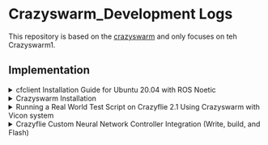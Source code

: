 # Crazyswarm_Development Logs
This repository is based on the [crazyswarm](https://github.com/USC-ACTLab/crazyswarm/tree/master) and only focuses on teh Crazyswarm1.

## Implementation

<details>
<summary>cfclient Installation Guide for Ubuntu 20.04 with ROS Noetic</summary>

### Prerequisites
This project requires Python 3.8 - 3.12.

### Step 1: Install Dependencies
Open a terminal and run the following commands to install the necessary system dependencies:

```bash
  sudo apt update
  sudo apt install -y git libxcb-xinerama0 libxcb-cursor0
```
### Step 2: Install Anaconda
If you haven't installed Anaconda yet, download and install it from [Anaconda's official website](https://www.anaconda.com/products/individual).

### Step 3: Create and Activate a Virtual Environment
Create a new virtual environment with Python 3.8 (or your desired version):

```bash
  conda create -n cfclient-env python=3.8
  conda activate cfclient-env
```

### Step 4: Install ROS Noetic Dependencies
Source your ROS Noetic setup script:

```bash
  source /opt/ros/noetic/setup.bash
```

### Step 5: Clone the Repository
Clone the `crazyflie-clients-python` repository:

```bash
  git clone https://github.com/bitcraze/crazyflie-clients-python
  cd crazyflie-clients-python
```
### Step 6: Install the Client
Install the client in editable mode:

```bash
  pip install -e .
```
For development mode, use:
```bash
  pip install -e .[dev]
```
### Step 7: Set up udev Permissions
Set up udev permissions for Crazyradio. Follow the instructions in the [cflib installation guide](https://www.bitcraze.io/documentation/repository/crazyflie-lib-python/master/installation/).

Note: *For detailed solutions to issues where cfclient cannot be opened - USB permissions issue (unable to use Crazyradio):
Follow the instructions in the [USB permissions | Bitcraze](https://www.bitcraze.io/documentation/repository/crazyflie-lib-python/master/installation/usb_permissions/
).
### Step 8: Running the Client
You can run the client with the following commands:

```bash
  cfclient
```
or with:
```bash
  python -m cfclient.gui
```

### Addition 

In the later development, we found that there is conflict between conda and ros, so:

* For later operation, do not use use conda.

* For cfclient, you can both use or not use conda.

</details>

<details>
<summary>Crazyswarm Installation</summary>
Please follow the [instructions](https://crazyswarm.readthedocs.io/en/latest/).
  
From Changelog section to Overview section.

![image](https://github.com/user-attachments/assets/57c64fc7-6a31-4358-970e-4359a1fde645)

</details>

<details>
<summary>Running a Real World Test Script on Crazyflie 2.1 Using Crazyswarm with Vicon system</summary>
  
#### Prerequisites
- Crazyflie 2.1
- Crazyswarm
- Vicon Tracker 3.10
- Single Marker
- There are conflicts between ros and conda environment, do not use conda.


#### Steps

1. **Connect both laptop and lab computer to same WIFI:**

2. **Add Crazyflie object to Vicon tracking system:**

   Attach the single marker to the appropriate position on the Crazyflie 2.1.
   
   Open Vicon System.
   
   Open Vicon Tracker 3.10 in computer.
   
   You can check that single marker as a point in the vicon system.

2. **Follow Crazyswarm instructions on [Configuration](https://crazyswarm.readthedocs.io/en/latest/configuration.html):**

   Here we choose Vicon as tracking system and Single Marker as object tracking mode.

   For Enumerate Crazyflies section, modify crazyflies.yaml with following parameters:
   
   ```
   # ros_ws/src/crazyswarm/launch/crazyflies.yaml
   crazyflies:
   - id: 1
    channel: 100
    initialPosition: [-2.26499, -1.61604, 0.032]
    type: CF21SingleMarker
   ```

   Do not do the Update firmware and Manage fleet with the Chooser sections.

4. **Turn on Crazyflie 2.1, ready for connection:**

5. **Run Hovering (hello, world):**

   5.1 Run the test script in simulation mode to make sure your Python interpreter is set up correctly:
   ```python
    python hello_world.py --sim
   ```
   In the 3D visualization, you should see a Crazyflie take off, hover for a few seconds, and then land.

   5.2 Start Ros:

   Open a new terminal and run
   
   ```python
    roscore
   ```

   5.3 Start the crazyswarm_server:

   Go to /crazyswarm/ 
   
   ```python
    source ros_ws/devel/setup.bash
    roslaunch crazyswarm hover_swarm.launch
   ```

   You should see the Crazyflie 2.1 connect with laptop, there should be one light on Crazyflie 2.1 shows green and the radio device attached to the laptop will also show green light.

   A software rviz in laptop will launch and show the estimated pose of cf1 ( make sure to see estimated pose of cf1 to move to next step).

   4.4 Run hello_world.py script in real world:

   Open a new terminal, go to /crazyswarm/ros_ws and run
  
   ```python
    source devel/setup.bash
   ```

   Then go to /crazyswarm/ros_ws/src/crazyswarm/scripts and run
   
   ```python
    python hello_world.py
   ```
  
   ** Note:

   1. Before running hello_world.py scripts, we need to deactivate Conda or any other environments manager.
   2. Depending on library updating, some syntax of code needs to be changed.
  
   
</details>

<details>
<summary>Crazyflie Custom Neural Network Controller Integration (Write, build, and Flash)</summary>
  
#### Prerequisites

- Crazyflie 2.1
- A pre-trained neural network model saved as `model_latest.pt` which contains all the necessary neural network data in a dict format.
- ST Link V2 Debugger

#### Steps

1. **Write a script (`convert.py`) to load the neural network model dictionary and convert the parameters into C arrays, then write them into `model_parameters.c` file:**

    ```python
    import torch
    
    def tensor_to_c_array(tensor, name):
        array = tensor.cpu().numpy()  # Ensure the tensor is processed on CPU
        c_array = ""
        if len(array.shape) == 2:
            shape_str = f"[{array.shape[0]}][{array.shape[1]}]"
            c_array = f"static const float {name}{shape_str} = {{\n"
            for row in array:
                c_array += "    {" + ', '.join(map(str, row)) + "},\n"
            c_array += "};\n"
        elif len(array.shape) == 1:
            shape_str = f"[{array.shape[0]}]"
            c_array = f"static const float {name}{shape_str} = {{"
            c_array += ', '.join(map(str, array))
            c_array += "};\n"
        return c_array
    
    def recursive_convert(name, param, c_arrays):
        if isinstance(param, torch.Tensor):  # Check if the parameter is a tensor
            c_name = name.replace('.', '_')
            c_arrays.append(tensor_to_c_array(param, c_name))
        elif isinstance(param, dict):  # If it's a dictionary, process recursively
            for sub_name, sub_param in param.items():
                recursive_convert(f"{name}.{sub_name}", sub_param, c_arrays)
    
    # Load the model's state dictionary
    model_state_dict = torch.load('model_latest.pt', map_location=torch.device('cpu'))
    
    # Convert each parameter to C arrays
    c_arrays = []
    for name, param in model_state_dict.items():
        recursive_convert(name, param, c_arrays)
    
    # Write all C arrays to a file
    with open('model_parameters.c', 'w') as f:
        for c_array in c_arrays:
            if c_array:  # Write to file only if c_array is not empty
                f.write(c_array + '\n')

    ```

2. **In `model_parameters.c`, extracting the weights and biases for the policy neural network layers: (Not finished)**  

    ```c
    // Example of the generated C arrays for the policy layer
    static const float agent_ac_actor_pi_net_fcs_0_weight[64][17] = {...}
    static const float agent_ac_actor_pi_net_fcs_0_bias[64] = {...}

    // other layers
    ```

3. **Define customized controller into crazyflie firmware:**

   add you own controller, located at src/modules/src/controller/controller.c:
   
    ```c
    static ControllerFcns controllerFunctions[] = {
    {.init = 0, .test = 0, .update = 0, .name = "None"}, // Any
    {.init = controllerPidInit, .test = controllerPidTest, .update = controllerPid, .name = "PID"},
    {.init = controllerMellingerFirmwareInit, .test = controllerMellingerFirmwareTest, .update = controllerMellingerFirmware, .name = "Mellinger"},
    {.init = controllerINDIInit, .test = controllerINDITest, .update = controllerINDI, .name = "INDI"},
    {.init = controllerBrescianiniInit, .test = controllerBrescianiniTest, .update = controllerBrescianini, .name = "Brescianini"},
    ## custom nn contorller
    {.init = controllerNNInit, .test = controllerNNTest, .update = controllerNN, .name="NN"}
    #ifdef CONFIG_CONTROLLER_OOT
    {.init = controllerOutOfTreeInit, .test = controllerOutOfTreeTest, .update = controllerOutOfTree, .name = "OutOfTree"},
    #endif
    };
    ```

4. **Build crazyflie firmware and Flash into crazyflie with crazyradio:**
   
    Ⅰ. Turn off crazyflie
   
    Ⅱ. Start the Crazyflie in bootloader mode by pressing the power button for 3 seconds, both the blue light will flash.
   
    Ⅲ. Open a terminal to build and flash:
   
    ```bash
    cd crazyflie-firmware
    # build
    make -j8
    # flash
    make cload
    ```
  
    After flashing, restart crazyflie, connect to cfclient. 

    Open 'parameters' and 'console' tab, select 'stabilizer', select sub-parameter 'controller'.

    Set 'current value' in to 5 or higher(where the order you put your controller on menu). 

    Cfclient console will print out "CONTROLLER: Using $(name) controller.", switch controller successfully.


6. **testing:**
   
   To change contorller, modify ros_ws/src/crazyswarm/launch/hover_swarm.launch in Crazyswarm.

    Find below code, and change controller number to you customized controller number:

    ```c
    stabilizer:
    estimator: 2 # 1: complementary, 2: kalman
    controller: 2 # 1: PID, 2: mellinger
    ```

    Then rerun "Running a Real World Test Script on Crazyflie 2.1 Using Crazyswarm with Vicon system" (Previous section) for test fly.
   
#### Todo:

1. Build customized controller in crazyflie-firmware
1. ~~Method to set as default controller~~
2. ~~Method to build firmware~~
3. ~~Method to flash firmware~~
4. Verification and testing


#### Can use for reference:

[GitHub - mahaitongdae/crazyflie-firmware at dev-nn](https://github.com/mahaitongdae/crazyflie-firmware/tree/dev-nn)

[Build and flash from Bitcraze](https://www.bitcraze.io/documentation/repository/crazyflie-firmware/master/building-and-flashing/build/)

[Flash in crazyswarm from CSDN](https://blog.csdn.net/zeye5731/article/details/109293157)

[Bicraze official add controller and estimator](https://www.bitcraze.io/2023/02/adding-an-estimator-or-controller/)

</details>

